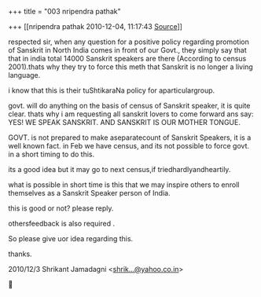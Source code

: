 +++
title = "003 nripendra pathak"

+++
[[nripendra pathak	2010-12-04, 11:17:43 [Source](https://groups.google.com/g/bvparishat/c/BWQLBH68Y7E)]]



respected sir, when any question for a positive policy regarding promotion of Sanskrit in North India comes in front of our Govt., they simply say that that in india total 14000 Sanskrit speakers are there (According to census 2001).thats why they try to force this meth that Sanskrit is no longer a living language.

i know that this is their tuShtikaraNa  policy for aparticulargroup.

govt. will do anything on the basis of census of Sanskrit speaker, it is quite clear. thats why i am requesting all sanskrit lovers to come forward ans say: YES! WE SPEAK SANSKRIT. AND SANSKRIT IS OUR MOTHER TONGUE.

GOVT. is not prepared to make aseparatecount of Sanskrit Speakers, it is a well known fact. in Feb we have census, and its not possible to force govt. in a short timing to do this.

its a good idea but it may go to next census,if triedhardlyandheartily.

what is possible in short time is this that we may inspire others to enroll themselves as a Sanskrit Speaker person of India.

this is good or not? please reply.

othersfeedback is also required .

So please give uor idea regarding this.

thanks.

2010/12/3 Shrikant Jamadagni \<[shrik...@yahoo.co.in]()\>



